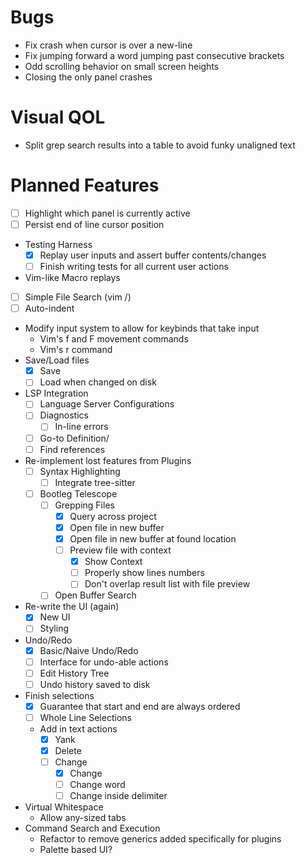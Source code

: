 # Bugs
- Fix crash when cursor is over a new-line
- Fix jumping forward a word jumping past consecutive brackets
- Odd scrolling behavior on small screen heights
- Closing the only panel crashes

# Visual QOL
- Split grep search results into a table to avoid funky unaligned text

# Planned Features
- [ ] Highlight which panel is currently active
- [ ] Persist end of line cursor position
- Testing Harness
    - [x] Replay user inputs and assert buffer contents/changes
    - [ ] Finish writing tests for all current user actions
- Vim-like Macro replays
- [ ] Simple File Search (vim /)
- [ ] Auto-indent
- Modify input system to allow for keybinds that take input
    - Vim's f and F movement commands
    - Vim's r command
- Save/Load files
    - [x] Save
    - [ ] Load when changed on disk
- LSP Integration
    - [ ] Language Server Configurations
    - [ ] Diagnostics
        - [ ] In-line errors
    - [ ] Go-to Definition/
    - [ ] Find references
- Re-implement lost features from Plugins
    - [ ] Syntax Highlighting
        - [ ] Integrate tree-sitter
    - [ ] Bootleg Telescope
        - [ ] Grepping Files
            - [x] Query across project
            - [x] Open file in new buffer
            - [x] Open file in new buffer at found location
            - [ ] Preview file with context
                - [x] Show Context
                - [ ] Properly show lines numbers
                - [ ] Don't overlap result list with file preview
        - [ ] Open Buffer Search
- Re-write the UI (again)
    - [x] New UI
    - [ ] Styling
- Undo/Redo
    - [x] Basic/Naive Undo/Redo
    - [ ] Interface for undo-able actions
    - [ ] Edit History Tree
    - [ ] Undo history saved to disk
- Finish selections
    - [x] Guarantee that start and end are always ordered
    - [ ] Whole Line Selections
    - Add in text actions
        - [x] Yank
        - [x] Delete
        - [ ] Change
            - [x] Change
            - [ ] Change word
            - [ ] Change inside delimiter
- Virtual Whitespace
    - Allow any-sized tabs
- Command Search and Execution
    - Refactor to remove generics added specifically for plugins
    - Palette based UI?
